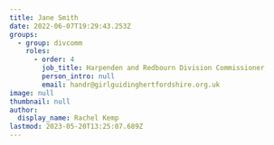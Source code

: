 ```yaml
---
title: Jane Smith
date: 2022-06-07T19:29:43.253Z
groups:
  - group: divcomm
    roles:
      - order: 4
        job_title: Harpenden and Redbourn Division Commissioner
        person_intro: null
        email: handr@girlguidinghertfordshire.org.uk
image: null
thumbnail: null
author:
  display_name: Rachel Kemp
lastmod: 2023-05-20T13:25:07.689Z
---
```

